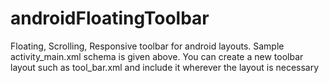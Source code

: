 # androidFloatingToolbar
Floating, Scrolling, Responsive toolbar for android layouts. Sample activity_main.xml schema is given above.
You can create a new toolbar layout such as tool_bar.xml
and include it wherever the layout is necessary

<pre>
  <include
        android:id="@+id/tool_bar"
        layout="@layout/tool_bar"
        ></include>


</pre>
